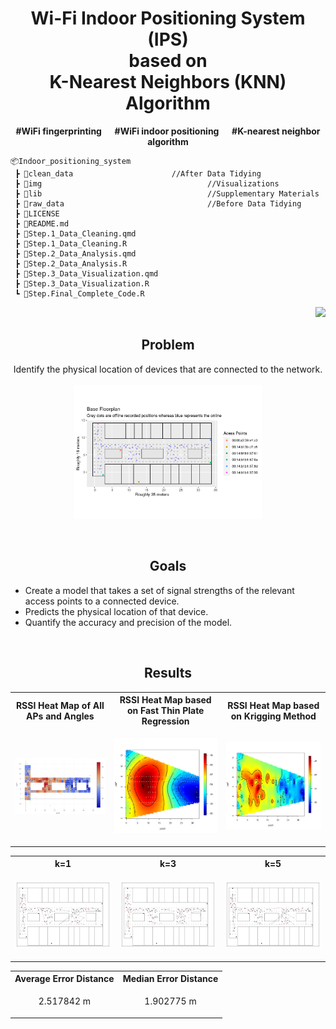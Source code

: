 <h1 align="center"> Wi-Fi Indoor Positioning System (IPS) <br/> based on <br/> K-Nearest Neighbors (KNN) Algorithm </h1>
<b><p align="center">#WiFi fingerprinting  &emsp; #WiFi indoor positioning  &emsp; #K-nearest neighbor algorithm</p></b>

```
📦Indoor_positioning_system
 ┣ 📂clean_data						//After Data Tidying
 ┣ 📂img									    //Visualizations
 ┣ 📂lib								    	//Supplementary Materials
 ┣ 📂raw_data								//Before Data Tidying
 ┣ 📄LICENSE
 ┣ 📄README.md
 ┣ 📄Step.1_Data_Cleaning.qmd
 ┣ 📄Step.1_Data_Cleaning.R
 ┣ 📄Step.2_Data_Analysis.qmd
 ┣ 📄Step.2_Data_Analysis.R
 ┣ 📄Step.3_Data_Visualization.qmd
 ┣ 📄Step.3_Data_Visualization.R
 ┗ 📄Step.Final_Complete_Code.R
```

<p align="right">
<a href="https://github.com/cyrus-pdx/Indoor_positioning_system/tree/SingSong" target="_blank">
<img src="https://img.shields.io/badge/Wi--Fi IPS-v0.1-blue.svg?logo=Wikiquote" />
</a>
</p>


<h2 align="center">Problem</h2>
<p align="center">
Identify the physical location of devices that are connected to the network.
<br>
<br>
<img src="img/grid.png" width="300">
</p>

</br>

<h2 align="center">Goals</h2>

- Create a model that takes a set of signal strengths of the relevant access points to a connected device.
- Predicts the physical location of that device. 
- Quantify the accuracy and precision of the model.

</br>

<h2 align="center">Results</h2>
<div align="center">
<table>
  <tr>
    <th>RSSI Heat Map of All APs and Angles</th>
    <th>RSSI Heat Map based on Fast Thin Plate Regression </th>
    <th>RSSI Heat Map based on Krigging Method</th>
  </tr>
  <tr>
    <td><p align="center"><img src="img/haetMap_1Mac8Angles/Mac-C0_Ang-0.png" width="380"></p></td>
    <td><p align="center"><img src="img/haetMap_1Mac8Angles/Mac-C0_Ang-0_TPS.png" width="380"></p></td>
    <td><p align="center"><img src="img/haetMap_1Mac8Angles/Mac-C0_Ang-0_Krig.png" width="380"></p></td>
  </tr>
</table>
</div>

<div align="center">
<table>
  <tr>
    <th>k=1</th>
    <th>k=3</th>
    <th>k=5</th>
  </tr>
  <tr>
    <td><p align="center"><img src="img/Plot-K1FloorPlan.png" width="380"></p></td>
    <td><p align="center"><img src="img/Plot-K3FloorPlan.png" width="380"></p></td>
    <td><p align="center"><img src="img/Plot-K5FloorPlan.png" width="380"></p></td>
  </tr>
</table>
</div>

<div align="center">
<table>
  <tr>
    <th>Average Error Distance</th>
    <th>Median Error Distance</th>
  </tr>
  <tr>
    <td><p align="center">2.517842 m</p></td>
    <td><p align="center">1.902775 m</p></td>
  </tr>
</table>
</div>
